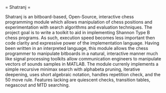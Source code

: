 = Shatranj =

Shatranj is an bitboard-based, Open-Source, interactive chess programming module which allows manipulation of chess positions and experimentation with search algorithms and evaluation techniques. The project goal is to write a toolkit to aid in implementing Shannon Type B chess programs. As such, execution speed becomes less important then code clarity and expressive power of the implementation language. Having been written in an interpreted language, this module allows the chess programmer to manipulate bitboards in a natural, interactive manner much like signal processing toolkits allow communication engineers to manipulate vectors of sounds samples in MATLAB. The module currenly implements a simple recursive minimax search with alphabeta pruning, iterative deepening, uses short algebraic notation, handles repetition check, and the 50 move rule. Features lacking are quiescent checks, transition tables, negascout and MTD searching.

